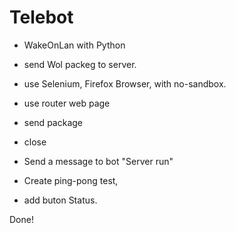 # Telebot
* WakeOnLan with Python 
* send Wol packeg to server.
* use Selenium, Firefox Browser, with no-sandbox.
* use router web page
* send package 
* close
* Send a message to bot "Server run"

* Create ping-pong test, 
* add buton Status.

Done!
